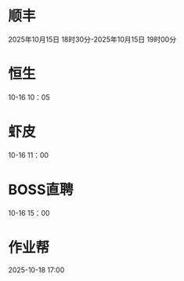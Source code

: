 
# 顺丰
2025年10月15日 18时30分-2025年10月15日 19时00分

# 恒生
10-16 10：05

# 虾皮
10-16 11：00

# BOSS直聘
10-16 15：00




# 作业帮
2025-10-18 17:00
<!--stackedit_data:
eyJoaXN0b3J5IjpbMjg4MjExMjkwLDEzMTMxMzg1OTksLTE4OT
Q4NTQ2MjgsMTM5ODgyNDgxOSwtMTE4NDU5NzY4NiwxMTU3Njk1
NTg5LC0xMTg0NjA1Mjg2LDQ5MDk1MjMyMSwxMTk5NzcxNDUzLC
04NzkxNTI2MzUsMTgyMDI2NTQ3Nl19
-->